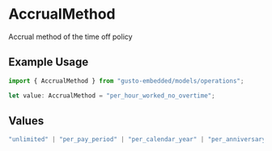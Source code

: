 # AccrualMethod

Accrual method of the time off policy

## Example Usage

```typescript
import { AccrualMethod } from "gusto-embedded/models/operations";

let value: AccrualMethod = "per_hour_worked_no_overtime";
```

## Values

```typescript
"unlimited" | "per_pay_period" | "per_calendar_year" | "per_anniversary_year" | "per_hour_worked" | "per_hour_worked_no_overtime" | "per_hour_paid" | "per_hour_paid_no_overtime"
```